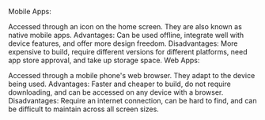 Mobile Apps:

Accessed through an icon on the home screen. They are also known as native mobile apps.
Advantages: Can be used offline, integrate well with device features, and offer more design freedom.
Disadvantages: More expensive to build, require different versions for different platforms, need app store approval, and take up storage space.
Web Apps:

Accessed through a mobile phone's web browser. They adapt to the device being used.
Advantages: Faster and cheaper to build, do not require downloading, and can be accessed on any device with a browser.
Disadvantages: Require an internet connection, can be hard to find, and can be difficult to maintain across all screen sizes.